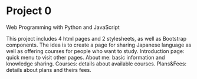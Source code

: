 # Project 0

Web Programming with Python and JavaScript

This project includes 4 html pages and 2 stylesheets, as well as Bootstrap components.
The idea is to create a page for sharing Japanese language as well as offering courses for people who want to study.
Introduction page: quick menu to visit other pages.
About me: basic information and knowledge sharing.
Courses: details about available courses.
Plans&Fees: details about plans and theirs fees. 
